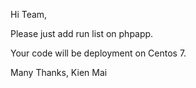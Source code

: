 Hi Team,


Please just add run list on phpapp.

Your code will be deployment on Centos 7.

Many Thanks,
Kien Mai
